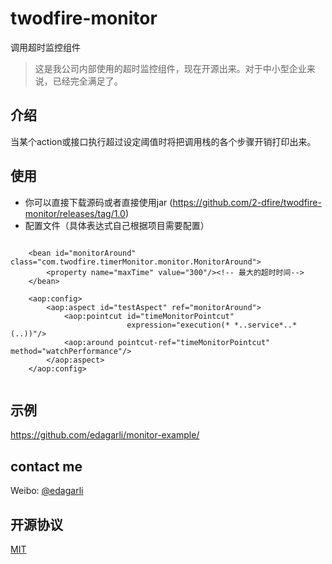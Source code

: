 # twodfire-monitor
调用超时监控组件

> 这是我公司内部使用的超时监控组件，现在开源出来。对于中小型企业来说，已经完全满足了。


## 介绍

当某个action或接口执行超过设定阈值时将把调用栈的各个步骤开销打印出来。


## 使用

* 你可以直接下载源码或者直接使用jar (https://github.com/2-dfire/twodfire-monitor/releases/tag/1.0)
* 配置文件（具体表达式自己根据项目需要配置）

``` 

    <bean id="monitorAround" class="com.twodfire.timerMonitor.monitor.MonitorAround">
        <property name="maxTime" value="300"/><!-- 最大的超时时间-->
    </bean>

    <aop:config>
        <aop:aspect id="testAspect" ref="monitorAround">
            <aop:pointcut id="timeMonitorPointcut"
                          expression="execution(* *..service*..*(..))"/>
            <aop:around pointcut-ref="timeMonitorPointcut" method="watchPerformance"/>
        </aop:aspect>
    </aop:config> 
        
```

## 示例

https://github.com/edagarli/monitor-example/

## contact me ##

Weibo: [@edagarli](http://weibo.com/edagarli)

## 开源协议

[MIT](https://github.com/2-dfire/twodfire-monitor/blob/master/LICENSE)


